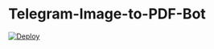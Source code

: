 # Telegram-Image-to-PDF-Bot

[![Deploy](https://img.shields.io/badge/Deploy%20To%20Heroku-blueviolet?style=for-the-badge&logo=heroku)](https://heroku.com/deploy?template=https://github.com/mastermindvrtx/Telegram-Image-to-PDF-Bot.git/tree/Vrtx)

